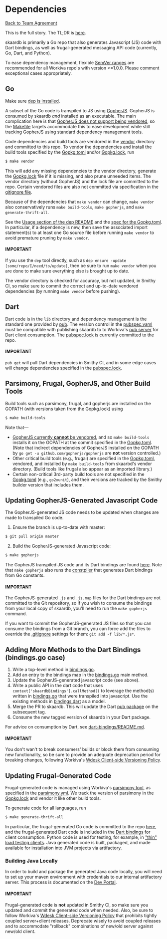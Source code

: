 Dependencies
===============================
[Back to Team Agreement](README.md)

This is the full story. The TL;DR is [here](../../README.md#dependency-management).

skaardb is primarily a Go repo that also generates Javascript (JS) code with Dart bindings, as well as frugal-generated messaging API code (currently, Go, Dart, and Python).

To ease dependency management, flexible [SemVer ranges](http://semver.org/) are recommended for all Workiva repo's with version >=1.0.0. Please comment exceptional cases appropriately.

## Go

Make sure [dep is installed](../../README.md#install-dep-using-homebrew). 

A subset of the Go code is transpiled to JS using [GopherJS](https://github.com/gopherjs/gopherjs). GopherJS is consumed by skaardb _and_ installed as an executable. The main complication here is that [GopherJS does not support being vendored](https://github.com/gopherjs/gopherjs/issues/415), so the [Makefile](../../Makefile) targets accommodate this to ease development while still tracking GopherJS using standard dependency management tools.

Code dependencies and build tools are vendored in the [vendor](../../vendor) directory and committed to this repo. To vendor the dependencies and install the build tools specified by the [Gopkg.toml](../../Gopkg.toml) and/or [Gopkg.lock](../../Gopkg.lock), run
```bash
$ make vendor
```
This will add any missing dependencies to the vendor directory, generate the [Gopkg.lock](../../Gopkg.lock) file if it is missing, and also prune unneeded items. The vendor directory (without GopherJS) and the lock file are committed to the repo. Certain vendored files are also not committed via specification in the [gitignore file](../../.gitignore).

Because of the dependencies that `make vendor` can change, `make vendor` also conservatively runs `make build-tools`, `make gopherjs`, and `make generate-thrift-all`.

See the [Usage section of the dep README](https://github.com/golang/dep#usage) and the [spec for the Gopkg.toml](https://github.com/golang/dep/blob/master/docs/Gopkg.toml.md). In particular, if a dependency is new, then save the associated import statement(s) to at least one Go source file before running `make vendor` to avoid premature pruning by `make vendor`.

#### IMPORTANT

If you use the `dep` tool directly, such as `dep ensure -update [some/repo/I/need/to/update]`, then be sure to run `make vendor` when you are done to make sure everything else is brought up to date.

The vendor directory is checked for accuracy, but not updated, in Smithy CI, so make sure to commit the correct and up-to-date vendored dependencies (by running `make vendor` before pushing).


## Dart

Dart code is in the `lib` directory and dependency management is the standard one provided by [pub](https://www.dartlang.org/tools/pub). The version control in the [pubspec.yaml](../../pubspec.yaml) must be compatible with publishing skaardb to to Workiva's [pub server](https://pub.workiva.org/packages/skaardb) for Dart client consumption. The [pubspec.lock](../../pubspec.lock) is currently committed to the repo.

#### IMPORTANT

`pub get` will pull Dart dependencies in Smithy CI, and in some edge cases will change dependencies specified in the [pubspec.lock](../../pubspec.lock).


## Parsimony, Frugal, GopherJS, and Other Build Tools

Build tools such as parsimony, frugal, and gopherjs are installed on the GOPATH (with versions taken from the Gopkg.lock) using
```bash
$ make build-tools
```
Note that—
  - [GopherJS currently **cannot** be vendored](https://github.com/gopherjs/gopherjs/issues/415), and so `make build-tools` installs it on the GOPATH at the commit specified in the [Gopkg.toml](../../Gopkg.toml). (Note that indirect dependencies of GopherJS installed on the GOPATH by `go get -u github.com/gopherjs/gopherjs` are **not** version controlled.)
  - Other critical build tools (e.g., frugal) are specified in the [Gopkg.toml](../../Gopkg.toml), vendored, and installed by `make build-tools` from skaarbd's vendor directory. (Build tools like frugal also appear as an imported library.)
  - Certain non-critical 3rd-party build tools are not specified in the [Gopkg.toml](../../Gopkg.toml) (e.g., `go2xunit`), and their versions are tracked by the Smithy builder version that includes them.


## Updating GopherJS-Generated Javascript Code

The GopherJS-generated JS code needs to be updated when changes are made to transpiled Go code.

1. Ensure the branch is up-to-date with master:
```bash
$ git pull origin master
```
2. Build the GopherJS-generated Javascript code: 
```bash
$ make gopherjs
```
The GopherJS transpiled JS code and its Dart bindings are found [here](../../lib). Note that `make gopherjs` also runs the [constpiler](../../cds/tools/constpiler/constpiler.go) that generates Dart bindings from Go constants.

#### IMPORTANT

The GopherJS-generated `.js` and `.js.map` files for the Dart bindings are not committed to the Git repository, so if you wish to consume the bindings from your local copy of skaardb, you'll need to run the `make gopherjs` command.

If you want to commit the GopherJS-generated JS files so that you can consume the bindings from a Git branch, you can force add the files to override the [.gitignore](../../.gitignore) settings for them: `git add -f lib/*.js*`.


## Adding More Methods to the Dart Bindings (bindings.go case)

1. Write a top-level method in [bindings.go](../../dart-bindings/bindings.go).
2. Add an entry to the bindings map in the [bindings.go](../../dart-bindings/bindings.go) main method.
3. Update the GopherJS-generated javascript code (see above).
4. Write a public API in the dart code that uses
   `context['skaardbBindings'].callMethod()` to leverage the method(s) written in [bindings.go](../../dart-bindings/bindings.go) that were transpiled into javascript. Use the existing methods in [bindings.dart](../../lib/bindings.dart) as a model.
5. Merge the PR to skaardb. This will update the Dart [pub package](https://pub.workiva.org/packages/skaardb) on the subsequent tag.
6. Consume the new tagged version of skaardb in your Dart package.

For advice on consumption by Dart, see [dart-bindings/README.md](../../dart-bindings/README.md).

#### IMPORTANT

You don't wan't to break consumers' builds or block them from consuming new functionality, so be sure to provide an adequate deprecation period for breaking changes, following Workiva's [Wdesk Client-side Versioning Policy](https://github.com/Workiva/ApplicationFrameworks/blob/master/WdeskVersioning.md).


## Updating Frugal-Generated Code

Frugal-generated code is managed using Workiva's [parsimony tool](https://github.com/Workiva/parsimony), as specified in the [parsimony.yml](../../parsimony.yml). We track the version of parsimony in the [Gopkg.lock](../../Gopkg.lock) and vendor it like other build tools. 

To generate code for all languages, run
```bash
$ make generate-thrift-all
```
In particular, the frugal-generated Go code is committed to the repo [here](../../frontend/messaging/gen), and the frugal-generated Dart code is included in the [Dart bindings](../../lib/src/frugal_gen) for client consumption. Python code is used for testing, for example, in ["thin" load testing clients](../../qa/loadtest/src/locust_main.py). Java generated code is built, packaged, and made available for installation into JVM projects via artifactory.

### Building Java Locally
In order to build and package the generated Java code locally, you will need to set up your maven environment with credentials to our internal artifactory server. This process is documented on the [Dev Portal](https://dev.workiva.net/docs/internal-software/dev-tools/dev-environment#artifactory-and-maven).

#### IMPORTANT

Frugal-generated code is **not** updated in Smithy CI, so make sure you updated and commit the generated code when needed. Also, be sure to follow Workiva's [Wdesk Client-side Versioning Policy](https://github.com/Workiva/ApplicationFrameworks/blob/master/WdeskVersioning.md) that prohibits tightly coupled server+client releases. Deprecate wisely to avoid coupled releases and to accommodate "rollback" combinations of new/old server against new/old client.
